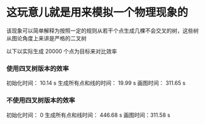 # 这玩意儿就是用来模拟一个物理现象的

该现象可以简单解释为按照一定的规则从若干个点生成几棵不会交叉的树，这些树从图论角度上来讲是严格的二叉树

以下以实际生成 20000 个点为目标来对比效率

### 使用四叉树版本的效率
初始化时间： 10.14 s
生成所有点和线的时间： 19.99 s
画图时间： 311.65 s

### 不使用四叉树版本的效率
初始化时间： 0
生成所有点和线时间： 446.68 s
画图时间：311.58 s